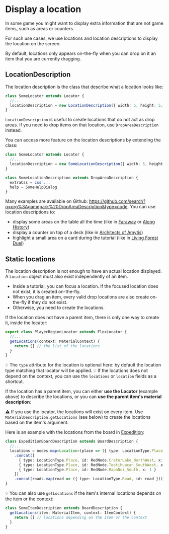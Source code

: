 # Display a location

In some game you might want to display extra information that are not game items, such as areas or counters.

For such use cases, we use locations and location descriptions to display the location on the screen.

By default, locations only appears on-the-fly when you can drop on it an item that you are currently dragging.

## LocationDescription

The location description is the class that describe what a location looks like:

```typescript jsx
class SomeLocator extends Locator {
  //...
  locationDescription = new LocationDescription({ width: 5, height: 5, borderRadius: 1 })
}
```

`LocationDescription` is useful to create locations that do not act as drop areas. If you need to drop items on that location, use `DropAreaDescription` instead.

You can access more feature on the location descriptions by extending the class:

```typescript jsx
class SomeLocator extends Locator {
  //...
  locationDescription = new SomeLocationDescription({ width: 5, height: 5, borderRadius: 1 })
}

class SomeLocationDescription extends DropAreaDescription {
  extraCss = css`...`
  help = SomeHelpDialog
}
```

Many examples are available on Github: https://github.com/search?q=org%3Agamepark%20DropAreaDescription&type=code. You can use location descriptions to:
* display some areas on the table all the time (like in [Faraway](https://github.com/gamepark/faraway/blob/main/app/src/locators/description/PlayerRegionAreaDescription.tsx) or [Along History](https://github.com/gamepark/along-history/blob/main/app/src/locators/CivilisationAreaDescription.ts))
* display a counter on top of a deck (like in [Architects of Amytis](https://github.com/gamepark/architects-of-amytis/blob/main/app/src/locators/MainBoardStackSpaceLocator.ts))
* highlight a small area on a card during the tutorial (like in [Living Forest Duel](https://github.com/gamepark/living-forest-duel/blob/main/app/src/locators/AnimalCostLocator.ts))

## Static locations

The location description is not enough to have an actual location displayed. A `Location` object must also exist independently of an item.

* Inside a tutorial, you can focus a location. If the focused location does not exist, it is created on-the-fly.
* When you drag an item, every valid drop locations are also create on-the-fly if they do not exist.
* Otherwise, you need to create the locations.

If the location does not have a parent item, there is only one way to create it, inside the locator:

```typescript jsx
export class PlayerRegionLocator extends FlexLocator {
  //...
  getLocations(context: MaterialContext) {
    return [] // the list of the locations
  }
}
```

:bulb: The `type` attribute for the location is optional here: by default the location type matching that locator will be applied.
:bulb: If the locations does not depend on the context, you can use the `locations` or `location` fields as a shortcut.

If the location has a parent item, you can either **use the Locator** (example above) to describe the locations, or you can **use the parent item's material description**:

:warning: If you use the locator, the locations will exist on every item. Use `MaterialDescription.getLocations` (see below) to create the locations based on the item's argument.

Here is an example with the locations from the board in [Expedition](https://github.com/gamepark/expedition/blob/main/app/src/material/BoardDescription.tsx):
```typescript jsx
class ExpeditionBoardDescription extends BoardDescription {
  //...
  locations = nodes.map<Location>(place => ({ type: LocationType.Place, id: place }))
    .concat([
      { type: LocationType.Place, id: RedNode.CraterLake_NorthWest, x: 1 },
      { type: LocationType.Place, id: RedNode.Teotihuacan_SouthWest, x: 1 },
      { type: LocationType.Place, id: RedNode.RapaNui_South, x: 1 }
    ])
    .concat(roads.map(road => ({ type: LocationType.Road, id: road })))
}
```

:bulb: You can also use `getLocations` if the item's internal locations depends on the item or the context:

```typescript jsx
class SomeItemDescription extends BoardDescription {
  getLocations(item: MaterialItem, context: ItemContext) {
    return [] // locations depending on the item or the context
  }
}
```
